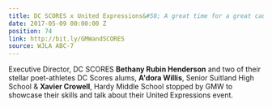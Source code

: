 ```yaml
---
title: DC SCORES x United Expressions&#58; A great time for a great cause
date: 2017-05-09 00:00:00 Z
position: 74
link: http://bit.ly/GMWandSCORES
source: WJLA ABC-7
---
```


Executive Director, DC SCORES **Bethany Rubin Henderson** and two of their stellar poet-athletes DC Scores alums, **A'dora Willis**, Senior Suitland High School & **Xavier Crowell**, Hardy Middle School stopped by GMW to showcase their skills and talk about their United Expressions event.
